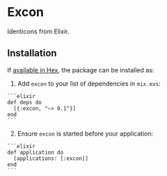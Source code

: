 # Excon

Identicons from Elixir.

## Installation

If [available in Hex](https://hex.pm/docs/publish), the package can be installed as:

  1. Add `excon` to your list of dependencies in `mix.exs`:

    ```elixir
    def deps do
      [{:excon, "~> 0.1"}]
    end
    ```

  2. Ensure `excon` is started before your application:

    ```elixir
    def application do
      [applications: [:excon]]
    end
    ```

